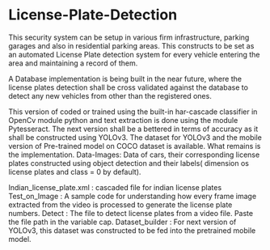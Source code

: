 # License-Plate-Detection
This security system can be setup in various firm infrastructure, parking garages and also in residential parking areas. This constructs to be set as an automated License Plate detection system for every vehicle entering the area and maintaining a record of them.

A Database implementation is being built in the near future, where the license plates detection shall be cross validated against the database to detect any new vehicles from other than the registered ones.

This version of coded or trained using the built-in har-cascade classifier in OpenCv module python and text extraction is done using the module Pytesseract. The next version shall be a bettered in terms of accuracy as it shall be constructed using YOLOv3. The dataset for YOLOv3 and the mobile version of Pre-trained model on COCO dataset is available. What remains is the implementation. Data-Images: Data of cars, their corresponding license plates constructed using object detection and their labels( dimension os license plates and class = 0 by default).

Indian_license_plate.xml : cascaded file for indian license plates
Test_on_Image : A sample code for understanding how every frame image extracted
from the video is processed to generate the license plate numbers. Detect : The file to detect license plates from a video file. Paste the file path in the variable cap.
Dataset_builder : For next version of YOLOv3, this dataset was constructed to be fed into the pretrained mobile model.
